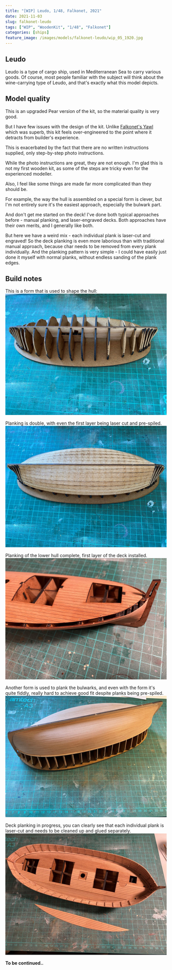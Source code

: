 ```yaml
---
title: "[WIP] Leudo, 1/48, Falkonet, 2021"
date: 2021-11-03
slug: falkonet-leudo
tags: ["WIP", "WoodenKit", "1/48", "Falkonet"]
categories: [ships]
feature_image: /images/models/falkonet-leudo/wip_05_1920.jpg
---
```

## Leudo

Leudo is a type of cargo ship, used in Mediterranean Sea to carry various goods.
Of course, most people familiar with the subject will think about the wine-carrying type of Leudo,
and that's exactly what this model depicts.

## Model quality
This is an upgraded Pear version of the kit, so the material quality is very good.

But I have few issues with the design of the kit. Unlike [Falkonet's Yawl](/models/falkonet-yawl) which was superb,
this kit feels over-engineered to the point where it detracts from builder's experience.

This is exacerbated by the fact that there are no written instructions supplied, only step-by-step photo instructions.

While the photo instructions are great, they are not enough. I'm glad this is not my first wooden kit, as some of the steps
are tricky even for the experienced modeller.

Also, I feel like some things are made far more complicated than they should be.

For example, the way the hull is assembled on a special form is clever, but I'm not entirely sure it's the easiest approach, especially the bulwark part.

And don't get me started on the deck! I've done both typical approaches before - manual planking, and laser-engraved decks.
Both approaches have their own merits, and I generally like both.

But here we have a weird mix - each individual plank is laser-cut and engraved! So the deck planking is even more laborious than
with traditional manual approach, because char needs to be removed from every plank individually. And the planking pattern is very simple -
I could have easily just done it myself with normal planks, without endless sanding of the plank edges.

## Build notes

This is a form that is used to shape the hull:
![wip_01](/images/models/falkonet-leudo/wip_01_1920.jpg)

Planking is double, with even the first layer being laser cut and pre-spiled.
![wip_02](/images/models/falkonet-leudo/wip_02_1920.jpg)

Planking of the lower hull complete, first layer of the deck installed.
![wip_03](/images/models/falkonet-leudo/wip_03_1920.jpg)

Another form is used to plank the bulwarks, and even with the form it's quite fiddly, really hard to achieve good fit despite planks being pre-spiled.
![wip_04](/images/models/falkonet-leudo/wip_04_1920.jpg)

Deck planking in progress, you can clearly see that each individual plank is laser-cut and needs to be cleaned up and glued separately.
![wip_05](/images/models/falkonet-leudo/wip_05_1920.jpg)

**To be continued..**
